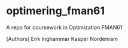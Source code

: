 # optimering_fman61

A repo for coursework in Optimization FMAN61

[Authors]
Erik Inghammar
Kasper Nordenram
